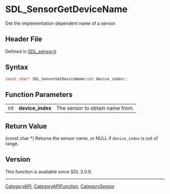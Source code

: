 # SDL_SensorGetDeviceName

Get the implementation dependent name of a sensor.

## Header File

Defined in [SDL_sensor.h](https://github.com/libsdl-org/SDL/blob/SDL2/include/SDL_sensor.h)

## Syntax

```c
const char* SDL_SensorGetDeviceName(int device_index);
```

## Function Parameters

|     |                  |                                 |
| --- | ---------------- | ------------------------------- |
| int | **device_index** | The sensor to obtain name from. |

## Return Value

(const char *) Returns the sensor name, or NULL if `device_index` is out of
range.

## Version

This function is available since SDL 2.0.9.

----
[CategoryAPI](CategoryAPI), [CategoryAPIFunction](CategoryAPIFunction), [CategorySensor](CategorySensor)

